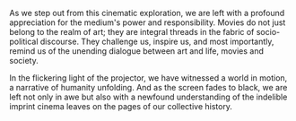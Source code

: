 As we step out from this cinematic exploration, we are left with a profound appreciation for the medium's power and responsibility. Movies do not just belong to the realm of art; they are integral threads in the fabric of socio-political discourse. They challenge us, inspire us, and most importantly, remind us of the unending dialogue between art and life, movies and society.

In the flickering light of the projector, we have witnessed a world in motion, a narrative of humanity unfolding. And as the screen fades to black, we are left not only in awe but also with a newfound understanding of the indelible imprint cinema leaves on the pages of our collective history.